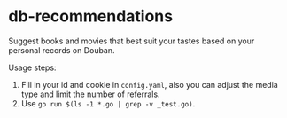 # db-recommendations
Suggest books and movies that best suit your tastes based on your personal records on Douban.

Usage steps: 
1. Fill in your id and cookie in `config.yaml`, also you can adjust the media type and limit the number of referrals.
2. Use `go run $(ls -1 *.go | grep -v _test.go)`.

